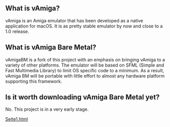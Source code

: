 ## What is vAmiga? 

vAmiga is an Amiga emulator that has been developed as a native application for macOS. It is as pretty stable emulator by now and close to a 1.0 release. 

## What is vAmiga Bare Metal? 

vAmigaBM is a fork of this project with an emphasis on bringing vAmiga to a variety of other platforms. The emulator will be based on SFML (Simple and Fast Multimedia Library) to limit OS specific code to a minimum. As a result, vAmiga BM will be portable with little effort to almost any hardware platform supporting this framework.

## Is it worth downloading vAmiga Bare Metal yet?

No. This project is in a very early stage.


[Seite1.html](seite1.html)
